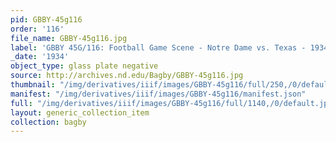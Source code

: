 ```yaml
---
pid: GBBY-45g116
order: '116'
file_name: GBBY-45g116.jpg
label: 'GBBY 45G/116: Football Game Scene - Notre Dame vs. Texas - 1934'
_date: '1934'
object_type: glass plate negative
source: http://archives.nd.edu/Bagby/GBBY-45g116.jpg
thumbnail: "/img/derivatives/iiif/images/GBBY-45g116/full/250,/0/default.jpg"
manifest: "/img/derivatives/iiif/images/GBBY-45g116/manifest.json"
full: "/img/derivatives/iiif/images/GBBY-45g116/full/1140,/0/default.jpg"
layout: generic_collection_item
collection: bagby
---
```

